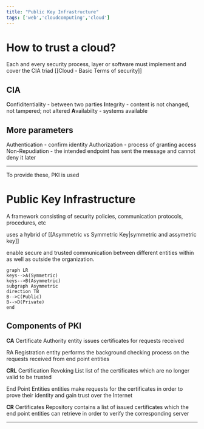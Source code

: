 ```yaml
---
title: "Public Key Infrastructure"
tags: ['web','cloudcomputing','cloud']
---
```

# How to trust a cloud? 

Each and every security process, layer or software must implement and cover the CIA triad 
[[Cloud - Basic Terms of security]]
## CIA
**C**onfiditentiality - between two parties 
**I**ntegrity - content is not changed, not tampered; not altered 
**A**vailabilty - systems available 

## More parameters
Authentication - confirm identity 
Authorization - process of granting access
Non-Repudiation - the intended endpoint has sent the message and cannot deny it later 

---
To provide these, PKI is used

# Public Key Infrastructure 
A framework consisting of security policies, communication protocols, procedures, etc

uses a hybrid of [[Asymmetric vs Symmetric Key|symmetric and assymetric key]]

enable secure and trusted communication between different entities within as well as outside the organization. 


```mermaid
graph LR
keys-->A(Symmetric)
keys-->B(Asymmetric)
subgraph Asymmetric 
direction TB
B-->C(Public)
B-->D(Private)
end
```


## Components of PKI 

**CA** Certificate Authority
	 entity issues certificates for requests received
	 
RA Registration
	entity performs the background checking process on the requests received from end point entities 

**CRL** Certification Revoking List
	list of the certificates which are no longer valid to be trusted 

End Point Entities
	entities make requests for the certificates in order to prove their identity and gain trust over the Internet

**CR** Certificates Repository
	contains a list of issued certificates which the end point entities can retrieve in order to verify the corresponding server

---